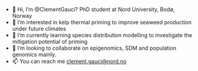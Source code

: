 - 👋 Hi, I’m @ClementGauci? PhD student at Nord University, Bodø, Norway
- 👀 I’m interested in kelp thermal priming to improve seaweed production under future climates
- 🌱 I’m currently learning species distribution modelling to investigate the mitigation potential of priming
- 💞️ I’m looking to collaborate on epigenomics, SDM and population genomics mainly.
- 📫 You can reach me clement.gauci@nord.no

<!---
ClementGauci/ClementGauci is a ✨ special ✨ repository because its `README.md` (this file) appears on your GitHub profile.
You can click the Preview link to take a look at your changes.
--->
